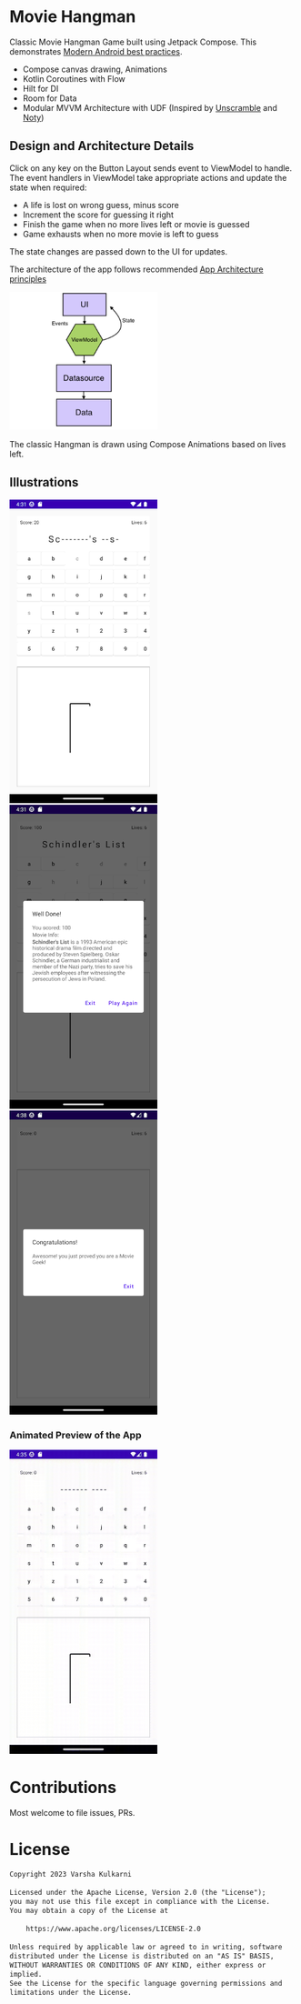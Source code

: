 # Movie Hangman

Classic Movie Hangman Game built using Jetpack Compose. This demonstrates [Modern Android best practices](https://developer.android.com/topic/architecture#modern-app-architecture).

- Compose canvas drawing, Animations
- Kotlin Coroutines with Flow
- Hilt for DI
- Room for Data
- Modular MVVM Architecture with UDF (Inspired by [Unscramble](https://github.com/google-developer-training/basic-android-kotlin-compose-training-unscramble) and [Noty](https://github.com/PatilShreyas/NotyKT/tree/master/noty-android))

## Design and Architecture Details
Click on any key on the Button Layout sends event to ViewModel to handle. The event handlers in ViewModel take appropriate actions and update the state when required:
- A life is lost on wrong guess, minus score 
- Increment the score for guessing it right
- Finish the game when no more lives left or movie is guessed
- Game exhausts when no more movie is left to guess

The state changes are passed down to the UI for updates.

The architecture of the app follows recommended [App Architecture principles](https://developer.android.com/topic/architecture)

<img src="/results/Architecture.png" width="260">

The classic Hangman is drawn using Compose Animations based on lives left. 

## Illustrations

<img src="/results/screenshot_1.png" width="260">&emsp;<img src="/results/screenshot_2.png" width="260">&emsp;<img src="/results/screenshot_3.png" width="260">
### Animated Preview of the App
<img src="/results/hangman.gif" width="260">

# Contributions

Most welcome to file issues, PRs.

# License

```
Copyright 2023 Varsha Kulkarni
 
Licensed under the Apache License, Version 2.0 (the "License");
you may not use this file except in compliance with the License.
You may obtain a copy of the License at
 
    https://www.apache.org/licenses/LICENSE-2.0
 
Unless required by applicable law or agreed to in writing, software
distributed under the License is distributed on an "AS IS" BASIS,
WITHOUT WARRANTIES OR CONDITIONS OF ANY KIND, either express or implied.
See the License for the specific language governing permissions and
limitations under the License.
```



